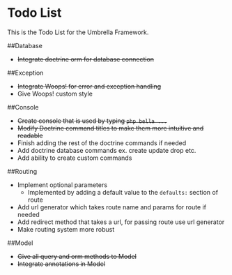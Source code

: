 Todo List
=========

This is the Todo List for the Umbrella Framework.

##Database

* ~~Integrate doctrine orm for database connection~~

##Exception

* ~~Integrate Woops! for error and exception handling~~
* Give Woops! custom style

##Console

* ~~Create console that is used by typing `php bella ...`~~
* ~~Modify Doctrine command titles to make them more intuitive and readable~~
* Finish adding the rest of the doctrine commands if needed
* Add doctrine database commands ex. create update drop etc.
* Add ability to create custom commands

##Routing

* Implement optional parameters
    * Implemented by adding a default value to the `defaults:` section of route
* Add url generator which takes route name and params for route if needed
* Add redirect method that takes a url, for passing route use url generator
* Make routing system more robust

##Model

* ~~Give all query and orm methods to Model~~
* ~~Integrate annotations in Model~~
